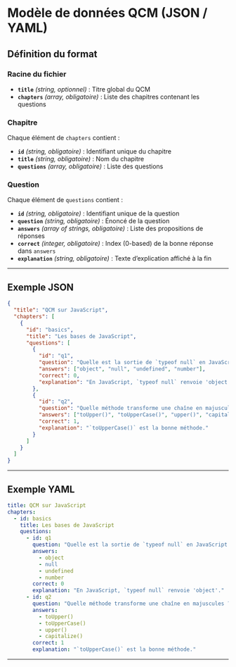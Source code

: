 # Modèle de données QCM (JSON / YAML)

## Définition du format

### Racine du fichier

- **`title`** _(string, optionnel)_ : Titre global du QCM
- **`chapters`** _(array, obligatoire)_ : Liste des chapitres contenant les
  questions

### Chapitre

Chaque élément de `chapters` contient :

- **`id`** _(string, obligatoire)_ : Identifiant unique du chapitre
- **`title`** _(string, obligatoire)_ : Nom du chapitre
- **`questions`** _(array, obligatoire)_ : Liste des questions

### Question

Chaque élément de `questions` contient :

- **`id`** _(string, obligatoire)_ : Identifiant unique de la question
- **`question`** _(string, obligatoire)_ : Énoncé de la question
- **`answers`** _(array of strings, obligatoire)_ : Liste des propositions de
  réponses
- **`correct`** _(integer, obligatoire)_ : Index (0-based) de la bonne réponse
  dans `answers`
- **`explanation`** _(string, obligatoire)_ : Texte d’explication affiché à la
  fin

---

## Exemple JSON

```json
{
  "title": "QCM sur JavaScript",
  "chapters": [
    {
      "id": "basics",
      "title": "Les bases de JavaScript",
      "questions": [
        {
          "id": "q1",
          "question": "Quelle est la sortie de `typeof null` en JavaScript ?",
          "answers": ["object", "null", "undefined", "number"],
          "correct": 0,
          "explanation": "En JavaScript, `typeof null` renvoie 'object'."
        },
        {
          "id": "q2",
          "question": "Quelle méthode transforme une chaîne en majuscules ?",
          "answers": ["toUpper()", "toUpperCase()", "upper()", "capitalize()"],
          "correct": 1,
          "explanation": "`toUpperCase()` est la bonne méthode."
        }
      ]
    }
  ]
}
```

---

## Exemple YAML

```yaml
title: QCM sur JavaScript
chapters:
  - id: basics
    title: Les bases de JavaScript
    questions:
      - id: q1
        question: "Quelle est la sortie de `typeof null` en JavaScript ?"
        answers:
          - object
          - null
          - undefined
          - number
        correct: 0
        explanation: "En JavaScript, `typeof null` renvoie 'object'."
      - id: q2
        question: "Quelle méthode transforme une chaîne en majuscules ?"
        answers:
          - toUpper()
          - toUpperCase()
          - upper()
          - capitalize()
        correct: 1
        explanation: "`toUpperCase()` est la bonne méthode."
```

---
